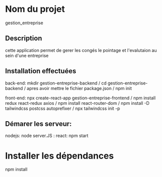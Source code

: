 # Nom du projet
gestion_entreprise
## Description
cette application permet de gerer les congés le pointage et l'evalutaion au sein d'une entreprise
## Installation effectuées
back-end:
mkdir gestion-entreprise-backend /
cd gestion-entreprise-backend /
apres avoir mettre le fichier package.json /
npm init

front-end:
npx create-react-app gestion-entreprise-frontend /
npm install redux react-redux axios /
npm install react-router-dom /
npm install -D tailwindcss postcss autoprefixer /
npx tailwindcss init -p

## Démarer les serveur:
nodejs: node server.JS :
react: npm start

# Installer les dépendances
npm install


